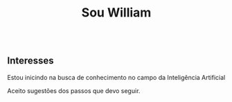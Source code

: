 ## <h1 align=center>**Sou William**</h1><br><br>
	
## **Interesses**

Estou inicindo na busca de conhecimento no campo da  Inteligência Artificial <br>

Aceito sugestões dos passos que devo seguir.
	
